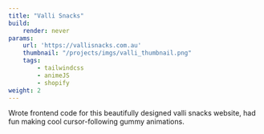 ```yaml
---
title: "Valli Snacks"
build:
    render: never
params:
    url: 'https://vallisnacks.com.au'
    thumbnail: "/projects/imgs/valli_thumbnail.png"
    tags:
        - tailwindcss
        - animeJS
        - shopify
weight: 2
---
```



Wrote frontend code for this beautifully designed valli snacks website, had fun making cool cursor-following gummy animations.